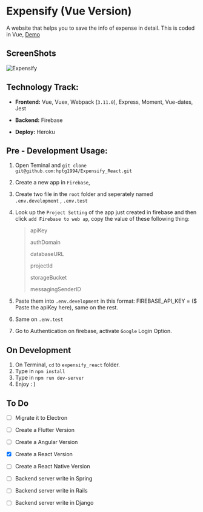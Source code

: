 # Expensify (Vue Version)

A website that helps you to save the info of expense in detail. This is coded in Vue, [Demo](<https://expensify-hptg.herokuapp.com/>)

## ScreenShots

![Expensify](https://github.com/hptg1994/Expensify_React/blob/master/resources/Expensify.png)

## Technology Track:

* **Frontend:** Vue, Vuex, Webpack (`3.11.0`), Express, Moment, Vue-dates, Jest

* **Backend:** Firebase

* **Deploy:** Heroku

## Pre - Development Usage:

1. Open Teminal and `git clone git@github.com:hptg1994/Expensify_React.git`

2. Create a new app in `Firebase`,

3. Create two file in the `root` folder and seperately named  `.env.development` , `.env.test`

4. Look up the `Project Setting` of the app just created in firebase and then click `add Firebase to web ap`, copy the value of these following thing:

   > apiKey
   >
   > authDomain
   >
   > databaseURL
   >
   > projectId
   >
   > storageBucket
   >
   > messagingSenderID

5. Paste them into `.env.development` in this format: FIREBASE_API_KEY = ($ Paste the apiKey here), same on the rest.

6. Same on `.env.test`

7. Go to Authentication on firebase, activate `Google` Login Option.

## On Development 

1. On Terminal, `cd` to `expensify_react` folder.
2. Type in `npm install`
3. Type in `npm run dev-server`
4. Enjoy : )

## To Do

- [ ] Migrate it to Electron 

- [ ] Create a Flutter Version 

- [ ] Create a Angular Version

- [x] Create a React Version 

- [ ] Create a React Native Version

- [ ] Backend server write in Spring

- [ ] Backend server write in Rails

- [ ] Backend server write in Django
